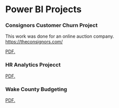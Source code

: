 # Power BI Projects

### Consignors Customer Churn Project
This work was done for an online auction company. https://theconsignors.com/

<a href="https://github.com/CamH53/camhportfolio.github.io/blob/3dbc57e1ef9240f9d741d490c612a46f0854d087/PowerBIProjects/CustomerChurn.pdf" target="_blank">PDF.</a>

### HR Analytics Projecct

<a href="https://github.com/CamH53/camhportfolio.github.io/blob/318614b7324d6d06e884873e09fac28f94ba3f8f/PowerBIProjects/HR_Analytics.pdf" target="_blank">PDF.</a>

### Wake County Budgeting

<a href="https://github.com/CamH53/camhportfolio.github.io/blob/980c1efd425eeebcfd0b7f7056368a069bd870e4/PowerBIProjects/WakeCountyBudgeting.pdf" target="_blank">PDF.</a>


